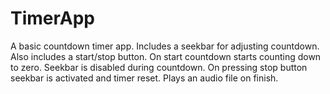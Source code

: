 # TimerApp
A basic countdown timer app.
Includes a seekbar for adjusting countdown.
Also includes a start/stop button.
On start countdown starts counting down to zero.
Seekbar is disabled during countdown.
On pressing stop button seekbar is activated and timer reset.
Plays an audio file on finish.
